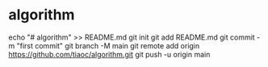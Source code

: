 # algorithm

echo "# algorithm" >> README.md
git init
git add README.md
git commit -m "first commit"
git branch -M main
git remote add origin https://github.com/tiaoc/algorithm.git
git push -u origin main